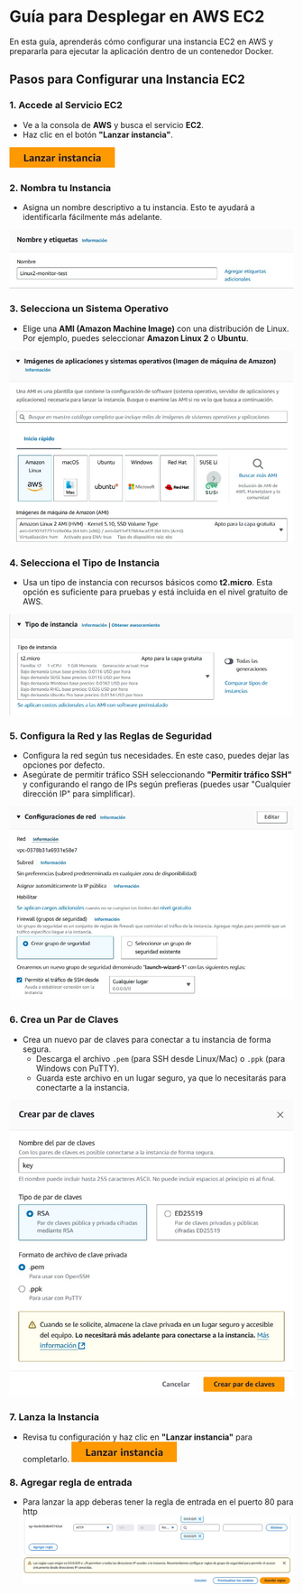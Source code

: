 
# Guía para Desplegar en AWS EC2

En esta guía, aprenderás cómo configurar una instancia EC2 en AWS y prepararla para ejecutar la aplicación dentro de un contenedor Docker.

## Pasos para Configurar una Instancia EC2

### 1. Accede al Servicio EC2
- Ve a la consola de **AWS** y busca el servicio **EC2**.
- Haz clic en el botón **"Lanzar instancia"**.

![Imagen de la página de inicio de EC2](./images/a1.jpg)

### 2. Nombra tu Instancia
- Asigna un nombre descriptivo a tu instancia. Esto te ayudará a identificarla fácilmente más adelante.

![Nombre de la instancia](./images/a2.jpg)

### 3. Selecciona un Sistema Operativo
- Elige una **AMI (Amazon Machine Image)** con una distribución de Linux. Por ejemplo, puedes seleccionar **Amazon Linux 2** o **Ubuntu**.

![Selección de AMI](./images/a3.jpg)

### 4. Selecciona el Tipo de Instancia
- Usa un tipo de instancia con recursos básicos como **t2.micro**. Esta opción es suficiente para pruebas y está incluida en el nivel gratuito de AWS.

![Selección de tipo de instancia](./images/a4.jpg)

### 5. Configura la Red y las Reglas de Seguridad
- Configura la red según tus necesidades. En este caso, puedes dejar las opciones por defecto.
- Asegúrate de permitir tráfico SSH seleccionando **"Permitir tráfico SSH"** y configurando el rango de IPs según prefieras (puedes usar "Cualquier dirección IP" para simplificar).

![Configuración de red](./images/a5.jpg)

### 6. Crea un Par de Claves
- Crea un nuevo par de claves para conectar a tu instancia de forma segura.
  - Descarga el archivo `.pem` (para SSH desde Linux/Mac) o `.ppk` (para Windows con PuTTY).
  - Guarda este archivo en un lugar seguro, ya que lo necesitarás para conectarte a la instancia.

![Creación de par de claves](./images/a6.jpg)

### 7. Lanza la Instancia
- Revisa tu configuración y haz clic en **"Lanzar instancia"** para completarlo.
![Lanzar instancia](./images/a1.jpg)

### 8. Agregar regla de entrada
- Para lanzar la app deberas tener la regla de entrada en el puerto 80 para http
  ![Regla de entrada](./images/regla.jpg)
